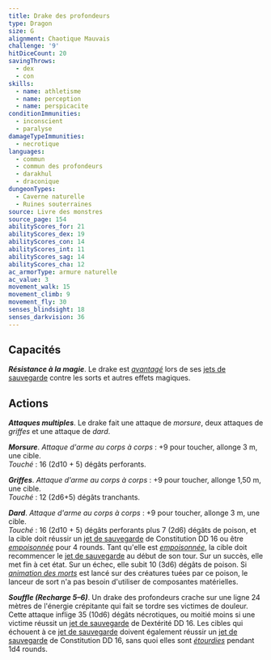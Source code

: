 ```yaml
---
title: Drake des profondeurs
type: Dragon
size: G
alignment: Chaotique Mauvais
challenge: '9'
hitDiceCount: 20
savingThrows:
  - dex
  - con
skills:
  - name: athletisme
  - name: perception
  - name: perspicacite
conditionImmunities:
  - inconscient
  - paralyse
damageTypeImmunities:
  - necrotique
languages:
  - commun
  - commun des profondeurs
  - darakhul
  - draconique
dungeonTypes:
  - Caverne naturelle
  - Ruines souterraines
source: Livre des monstres
source_page: 154
abilityScores_for: 21
abilityScores_dex: 19
abilityScores_con: 14
abilityScores_int: 11
abilityScores_sag: 14
abilityScores_cha: 12
ac_armorType: armure naturelle
ac_value: 3
movement_walk: 15
movement_climb: 9
movement_fly: 30
senses_blindsight: 18
senses_darkvision: 36
---
```

## Capacités
_**Résistance à la magie**_. Le drake est [_avantagé_](/utiliser-les-caracteristiques/#avantage-et-desavantage) lors de ses [jets de sauvegarde](/utiliser-les-caracteristiques/#jets-de-sauvegarde) contre les sorts et autres effets magiques.

## Actions
_**Attaques multiples**_. Le drake fait une attaque de _morsure_, deux attaques de _griffes_ et une attaque de _dard_.

_**Morsure**_. _Attaque d'arme au corps à corps_ : +9 pour toucher, allonge 3 m, une cible.  
_Touché_ : 16 (2d10 + 5) dégâts perforants.

_**Griffes**_. _Attaque d'arme au corps à corps_ : +9 pour toucher, allonge 1,50 m, une cible.  
_Touché_ : 12 (2d6+5) dégâts tranchants.

_**Dard**_. _Attaque d'arme au corps à corps_ : +9 pour toucher, allonge 3 m, une cible.  
_Touché_ : 16 (2d10 + 5) dégâts perforants plus 7 (2d6) dégâts de poison, et la cible doit réussir un [jet de sauvegarde](/utiliser-les-caracteristiques/#jets-de-sauvegarde) de Constitution DD 16 ou être [_empoisonnée_](/gerer-la-sante-du-personnage/#empoisonne) pour 4 rounds. Tant qu'elle est [_empoisonnée_](/gerer-la-sante-du-personnage/#empoisonne), la cible doit recommencer le [jet de sauvegarde](/utiliser-les-caracteristiques/#jets-de-sauvegarde) au début de son tour. Sur un succès, elle met fin à cet état. Sur un échec, elle subit 10 (3d6) dégâts de poison. Si [_animation des morts_](/grimoire/animation-des-morts/) est lancé sur des créatures tuées par ce poison, le lanceur de sort n'a pas besoin d'utiliser de composantes matérielles.

_**Souffle (Recharge 5–6)**_. Un drake des profondeurs crache sur une ligne 24 mètres de l'énergie crépitante qui fait se tordre ses victimes de douleur. Cette attaque inflige 35 (10d6) dégâts nécrotiques, ou moitié moins si une victime réussit un [jet de sauvegarde](/utiliser-les-caracteristiques/#jets-de-sauvegarde) de Dextérité DD 16. Les cibles qui échouent à ce [jet de sauvegarde](/utiliser-les-caracteristiques/#jets-de-sauvegarde) doivent également réussir un [jet de sauvegarde](/utiliser-les-caracteristiques/#jets-de-sauvegarde) de Constitution DD 16, sans quoi elles sont [_étourdies_](/gerer-la-sante-du-personnage/#etourdi) pendant 1d4 rounds.
